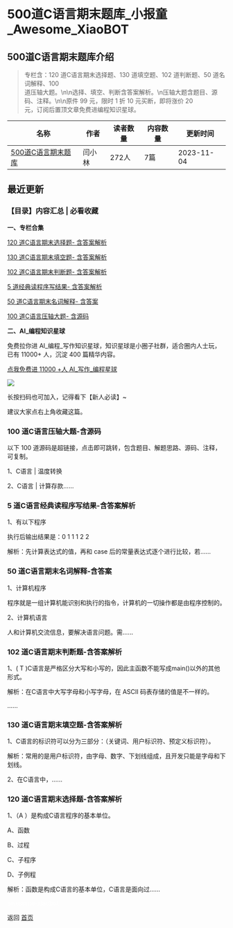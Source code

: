# 500道C语言期末题库_小报童_Awesome_XiaoBOT

## 500道C语言期末题库介绍
> 专栏含：120 道C语言期末选择题、130 道填空题、102 道判断题、50 道名词解释、100  
道压轴大题。\n\n选择、填空、判断含答案解析。\n压轴大题含题目、源码、注释。\n\n原件 99 元，限时 1 折 10 元买断，即将涨价 20  
元，订阅后置顶文章免费进编程知识星球。  
  


|名称|作者|读者数量|内容数量|更新时间|
|---|---|---|---|---|
|[500道C语言期末题库](https://xiaobot.net/p/yan?refer=0b133df9-27dc-423b-8101-639049001c13)|闫小林|272人|7篇|2023-11-04|

## 最近更新
### 【目录】内容汇总 | 必看收藏

**一、专栏合集**

[120 道C语言期末选择题-
含答案解析](https://xiaobot.net/post/70459365-bf02-4a35-917d-6c07701884ff)

[130 道C语言期末填空题-
含答案解析](https://xiaobot.net/post/06093e33-b095-49d6-aa10-3f0115613103)

[102 道C语言期末判断题-
含答案解析](https://xiaobot.net/post/c5b18849-95a4-47d2-8594-0c686126efb1)

[5 道经典读程序写结果-
含答案解析](https://xiaobot.net/post/c7484043-9308-4285-8000-c728df4ca59e)

[50 道C语言期末名词解释-
含答案](https://xiaobot.net/post/5f4f6d4d-7046-4bdd-945b-1d6e1f8592ce)

[100 道C语言压轴大题-
含源码](https://xiaobot.net/post/773f1ac9-8747-4653-b94e-55bb90b60c69)

**二、AI_编程知识星球**

免费拉你进 AI_编程_写作知识星球，知识星球是小圈子社群，适合圈内人士玩，已有 11000+ 人，沉淀 400 篇精华内容。

[点我免费进 11000 +人 AI_写作_编程星球](https://t.zsxq.com/0ez26Oq6u)

![](https://static.xiaobot.net/file/2023-11-04/61324/e736706efa7251d897d743cc9e0ed80a.png)

长按扫码也可加入，记得看下【新人必读】~

建议大家点右上角收藏这篇。

### 100 道C语言压轴大题-含源码

以下 100 道源码是超链接，点击即可跳转，包含题目、解题思路、源码、注释，可复制。

1、C语言 | 温度转换

2、C语言 | 计算存款......

### 5 道C语言经典读程序写结果-含答案解析

1、有以下程序

执行后输出结果是：0 1 1 1 2 2

解析：先计算表达式的值，再和 case 后的常量表达式逐个进行比较，若......

### 50 道C语言期末名词解释-含答案

1、计算机程序

程序就是一组计算机能识别和执行的指令，计算机的一切操作都是由程序控制的。

2、计算机语言

人和计算机交流信息，要解决语言问题。需......

### 102 道C语言期末判断题-含答案解析

1、( T )C语言是严格区分大写和小写的，因此主函数不能写成main()以外的其他形式。

解析：在C语言中大写字母和小写字母，在 ASCII 码表存储的值是不一样的。

......

### 130 道C语言期末填空题-含答案解析

1、C语言的标识符可以分为三部分：（关键词、用户标识符、预定义标识符）。

解析：常用的是用户标识符，由字母、数字、下划线组成，且开发只能是字母和下划线。

2、在C语言中，......

### 120 道C语言期末选择题-含答案解析

1、（A ）是构成C语言程序的基本单位。

A、函数

B、过程

C、子程序

D、子例程

解析：函数是构成C语言的基本单位，C语言是面向过......


<a href="https://github.com/Reno9527/awesome-xiaobot" style="color: white; text-decoration: none;">awesome-xiaobot</a>

返回 [首页](../README.md)
